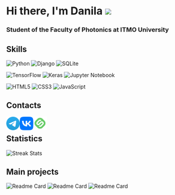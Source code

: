 # Hi there, I'm Danila <img src="https://github.com/blackcater/blackcater/raw/main/images/Hi.gif" height="32"/></h1>
### Student of the Faculty of Photonics at ITMO University

## Skills
![Python](https://img.shields.io/badge/python-3670A0?style=for-the-badge&logo=python&logoColor=ffdd54)
![Django](https://img.shields.io/badge/django-%23092E20.svg?style=for-the-badge&logo=django&logoColor=white)
![SQLite](https://img.shields.io/badge/sqlite-%2307405e.svg?style=for-the-badge&logo=sqlite&logoColor=white)

![TensorFlow](https://img.shields.io/badge/TensorFlow-%23FF6F00.svg?style=for-the-badge&logo=TensorFlow&logoColor=white)
![Keras](https://img.shields.io/badge/Keras-%23D00000.svg?style=for-the-badge&logo=Keras&logoColor=white)
![Jupyter Notebook](https://img.shields.io/badge/jupyter-%23FA0F00.svg?style=for-the-badge&logo=jupyter&logoColor=white)

![HTML5](https://img.shields.io/badge/html5-%23E34F26.svg?style=for-the-badge&logo=html5&logoColor=white)
![CSS3](https://img.shields.io/badge/css3-%231572B6.svg?style=for-the-badge&logo=css3&logoColor=white)
![JavaScript](https://img.shields.io/badge/javascript-%23323330.svg?style=for-the-badge&logo=javascript&logoColor=%23F7DF1E)

## Contacts
<p align="left">
  <a href="https://t.me/vvvdanilsss" target="_blank" rel="noreferrer">
    <img align="left" alt="Telegram" width="36px" src="Telegram-Logo.png"/>
  </a>
  <a href="https://vk.com/vvvdanilsss" target="_blank" rel="noreferrer">
    <img align="left" alt="VK" width="36px" src="VK-Logo.png"/>
  </a>
    </a>
  <a href="https://stepik.org/users/315530247/profile" target="_blank" rel="noreferrer">
    <img align="left" alt="Stepik" width="36px" src="Stepik-Logo.png"/>
  </a>
</p>
<br />

## Statistics
![Streak Stats](https://github-readme-streak-stats.herokuapp.com/?user=vvvdanilsss&theme=onedark&hide_border=false)

## Main projects 
![Readme Card](https://github-readme-stats.vercel.app/api/pin/?username=vvvdanilsss&repo=Deep-learning&theme=dark)
![Readme Card](https://github-readme-stats.vercel.app/api/pin/?username=vvvdanilsss&repo=Machine-learning&theme=dark)
![Readme Card](https://github-readme-stats.vercel.app/api/pin/?username=vvvdanilsss&repo=Project-DrawHomeAI&theme=dark)
